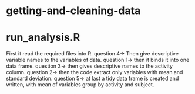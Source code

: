 # getting-and-cleaning-data
# run_analysis.R
First it read the required files into R.
question 4-> Then give descriptive variable names to the variables of data.
question 1-> then it binds it into one data frame.
question 3-> then gives descriptive names to the activity column.
question 2-> then the code extract only variables with mean and standard deviation.
question 5-> at last a tidy data frame is created and written, with mean of variables group by activity and subject.
